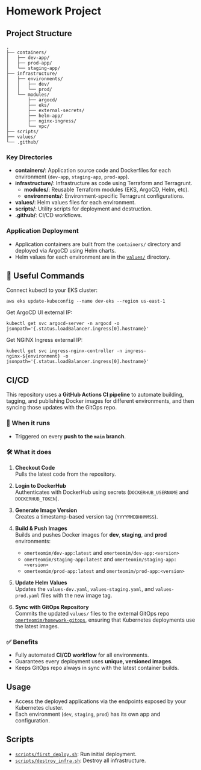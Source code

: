 # Homework Project

## Project Structure

```
.
├── containers/
│   ├── dev-app/
│   ├── prod-app/
│   └── staging-app/
├── infrastructure/
│   ├── environments/
│   │   ├── dev/
│   │   └── prod/
│   └── modules/
│       ├── argocd/
│       ├── eks/
│       ├── external-secrets/
│       ├── helm-app/
│       ├── nginx-ingress/
│       └── vpc/
├── scripts/
├── values/
└── .github/
```

### Key Directories

- **containers/**: Application source code and Dockerfiles for each environment (`dev-app`, `staging-app`, `prod-app`).
- **infrastructure/**: Infrastructure as code using Terraform and Terragrunt.
  - **modules/**: Reusable Terraform modules (EKS, ArgoCD, Helm, etc).
  - **environments/**: Environment-specific Terragrunt configurations.
- **values/**: Helm values files for each environment.
- **scripts/**: Utility scripts for deployment and destruction.
- **.github/**: CI/CD workflows.

### Application Deployment

- Application containers are built from the `containers/` directory and deployed via ArgoCD using Helm charts.
- Helm values for each environment are in the [`values/`](values/) directory.

## 🔑 Useful Commands

Connect kubectl to your EKS cluster:
```
aws eks update-kubeconfig --name dev-eks --region us-east-1
```
Get ArgoCD UI external IP:
```
kubectl get svc argocd-server -n argocd -o jsonpath='{.status.loadBalancer.ingress[0].hostname}'
```
Get NGINX Ingress external IP:
```
kubectl get svc ingress-nginx-controller -n ingress-nginx-${environment} -o jsonpath='{.status.loadBalancer.ingress[0].hostname}'
```

## CI/CD

This repository uses a **GitHub Actions CI pipeline** to automate building, tagging, and publishing Docker images for different environments, and then syncing those updates with the GitOps repo.

### 🔄 When it runs
- Triggered on every **push to the `main` branch**.

### 🛠️ What it does
1. **Checkout Code**  
   Pulls the latest code from the repository.

2. **Login to DockerHub**  
   Authenticates with DockerHub using secrets (`DOCKERHUB_USERNAME` and `DOCKERHUB_TOKEN`).

3. **Generate Image Version**  
   Creates a timestamp-based version tag (`YYYYMMDDHHMMSS`).

4. **Build & Push Images**  
   Builds and pushes Docker images for **dev**, **staging**, and **prod** environments:  
   - `omerteomim/dev-app:latest` and `omerteomim/dev-app:<version>`  
   - `omerteomim/staging-app:latest` and `omerteomim/staging-app:<version>`  
   - `omerteomim/prod-app:latest` and `omerteomim/prod-app:<version>`

5. **Update Helm Values**  
   Updates the `values-dev.yaml`, `values-staging.yaml`, and `values-prod.yaml` files with the new image tag.

6. **Sync with GitOps Repository**  
   Commits the updated `values/` files to the external GitOps repo [`omerteomim/homework-gitops`](https://github.com/omerteomim/homework-gitops), ensuring that Kubernetes deployments use the latest images.

### ✅ Benefits
- Fully automated **CI/CD workflow** for all environments.  
- Guarantees every deployment uses **unique, versioned images**.  
- Keeps GitOps repo always in sync with the latest container builds.  

## Usage

- Access the deployed applications via the endpoints exposed by your Kubernetes cluster.
- Each environment (`dev`, `staging`, `prod`) has its own app and configuration.

## Scripts

- [`scripts/first_deploy.sh`](scripts/first_deploy.sh): Run initial deployment.
- [`scripts/destroy_infra.sh`](scripts/destroy_infra.sh): Destroy all infrastructure.
